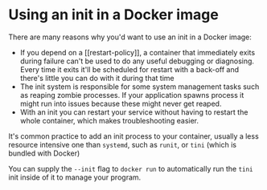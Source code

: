 # Using an init in a Docker image
There are many reasons why you'd want to use an init in a Docker image:
* If you depend on a [[restart-policy]], a container that immediately exits during failure can't be used to do any useful debugging or diagnosing. Every time it exits it'll be scheduled for restart with a back-off and there's little you can do with it during that time
* The init system is responsible for some system management tasks such as reaping zombie processes. If your application spawns process it might run into issues because these might never get reaped.
* With an init you can restart your service without having to restart the whole container, which makes troubleshooting easier.

It's common practice to add an init process to your container, usually a less resource intensive one than `systemd`, such as `runit`, or `tini` (which is bundled with Docker)

You can supply the `--init` flag to `docker run` to automatically run the `tini` init inside of it to manage your program.
